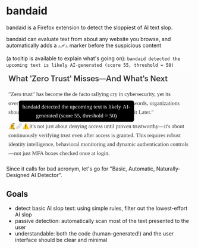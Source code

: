 # bandaid

bandaid is a Firefox extension to detect the sloppiest of AI text slop.

bandaid can evaluate text from about any website you browse, and automatically
adds a `⚠️🩹⚠️` marker before the suspicious content

(a tooltip is available to explain what's going on):
`bandaid detected the upcoming text is likely AI-generated (score 55, threshold = 50)`

![demo](./assets/screenshot-1.png)

Since it calls for bad acronym, let's go for
"Basic, Automatic, Naturally-Designed AI Detector".

## Goals

- detect basic AI slop text: using simple rules, filter out the lowest-effort
  AI slop
- passive detection: automatically scan most of the text presented to the user
- understandable: both the code (human-generated!) and the user interface should
  be clear and minimal
